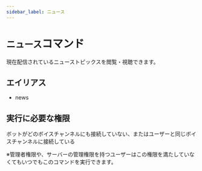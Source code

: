 ```yaml
---
sidebar_label: ニュース
---
```

# `ニュース`コマンド
現在配信されているニューストピックスを閲覧・視聴できます。

## エイリアス
- news




## 実行に必要な権限
ボットがどのボイスチャンネルにも接続していない、またはユーザーと同じボイスチャンネルに接続している

※管理者権限や、サーバーの管理権限を持つユーザーはこの権限を満たしていなくてもいつでもこのコマンドを実行できます。
  
